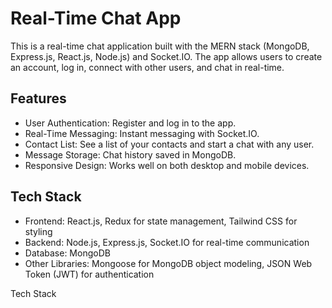 # Real-Time Chat App
<p>This is a real-time chat application built with the MERN stack (MongoDB, Express.js, React.js, Node.js) and Socket.IO. The app allows users to create an account, log in, connect with other users, and chat in real-time.</p>

<h2>Features</h2> 
<ul>
  <li>User Authentication: Register and log in to the app.</li>
  <li>Real-Time Messaging: Instant messaging with Socket.IO.</li>
  <li>Contact List: See a list of your contacts and start a chat with any user.</li>
  <li>Message Storage: Chat history saved in MongoDB.</li>
  <li>Responsive Design: Works well on both desktop and mobile devices.</li>
</ul>

<h2>Tech Stack</h2>
<ul>
  <li>Frontend: React.js, Redux for state management, Tailwind CSS for styling</li>
  <li>Backend: Node.js, Express.js, Socket.IO for real-time communication</li>
  <li>Database: MongoDB</li>
  <li>Other Libraries: Mongoose for MongoDB object modeling, JSON Web Token (JWT) for authentication</li>
</ul>
Tech Stack




